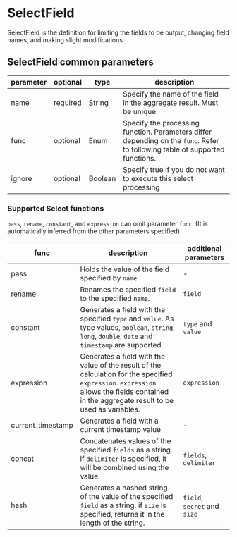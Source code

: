 # SelectField

SelectField is the definition for limiting the fields to be output, changing field names, and making slight modifications.

## SelectField common parameters

| parameter | optional | type    | description                                                                                                                  |
|-----------|----------|---------|------------------------------------------------------------------------------------------------------------------------------|
| name      | required | String  | Specify the name of the field in the aggregate result. Must be unique.                                                       |
| func      | optional | Enum    | Specify the processing function. Parameters differ depending on the `func`. Refer to following table of supported functions. |
| ignore    | optional | Boolean | Specify true if you do not want to execute this select processing                                                            |

### Supported Select functions

`pass`, `rename`, `constant`, and `expression` can omit parameter `func`.
(It is automatically inferred from the other parameters specified)

| func              | description                                                                                                                                                                                 | additional parameters        |
|-------------------|---------------------------------------------------------------------------------------------------------------------------------------------------------------------------------------------|------------------------------|
| pass              | Holds the value of the field specified by `name`                                                                                                                                            | -                            |
| rename            | Renames the specified `field` to the specified `name`.                                                                                                                                      | `field`                      |
| constant          | Generates a field with the specified `type` and `value`. As type values, `boolean`, `string`, `long`, `double`, `date` and `timestamp` are supported.                                       | `type` and `value`           |
| expression        | Generates a field with the value of the result of the calculation for the specified `expression`. `expression` allows the fields contained in the aggregate result to be used as variables. | `expression`                 |
| current_timestamp | Generates a field with a current timestamp value                                                                                                                                            | -                            |
| concat            | Concatenates values of the specified `fields` as a string. if `delimiter` is specified, it will be combined using the value.                                                                | `fields`, `delimiter`        |
| hash              | Generates a hashed string of the value of the specified `field` as a string. if `size` is specified, returns it in the length of the string.                                                | `field`, `secret` and `size` |

